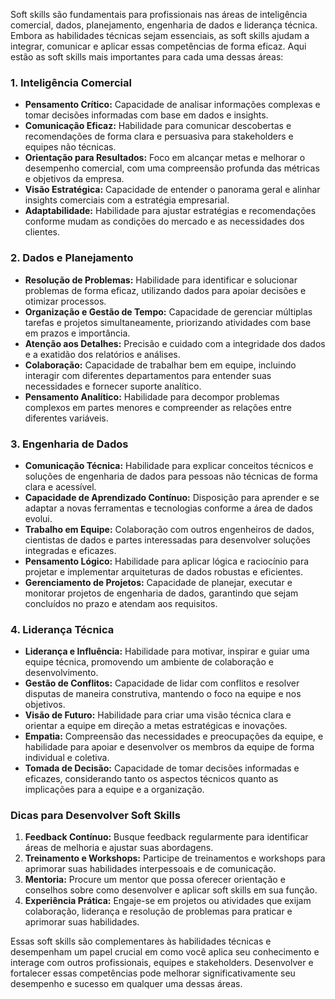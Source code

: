 Soft skills são fundamentais para profissionais nas áreas de inteligência comercial, dados, planejamento, engenharia de dados e liderança técnica. Embora as habilidades técnicas sejam essenciais, as soft skills ajudam a integrar, comunicar e aplicar essas competências de forma eficaz. Aqui estão as soft skills mais importantes para cada uma dessas áreas:

### 1. **Inteligência Comercial**

- **Pensamento Crítico:** Capacidade de analisar informações complexas e tomar decisões informadas com base em dados e insights. 
- **Comunicação Eficaz:** Habilidade para comunicar descobertas e recomendações de forma clara e persuasiva para stakeholders e equipes não técnicas.
- **Orientação para Resultados:** Foco em alcançar metas e melhorar o desempenho comercial, com uma compreensão profunda das métricas e objetivos da empresa.
- **Visão Estratégica:** Capacidade de entender o panorama geral e alinhar insights comerciais com a estratégia empresarial.
- **Adaptabilidade:** Habilidade para ajustar estratégias e recomendações conforme mudam as condições do mercado e as necessidades dos clientes.

### 2. **Dados e Planejamento**

- **Resolução de Problemas:** Habilidade para identificar e solucionar problemas de forma eficaz, utilizando dados para apoiar decisões e otimizar processos.
- **Organização e Gestão de Tempo:** Capacidade de gerenciar múltiplas tarefas e projetos simultaneamente, priorizando atividades com base em prazos e importância.
- **Atenção aos Detalhes:** Precisão e cuidado com a integridade dos dados e a exatidão dos relatórios e análises.
- **Colaboração:** Capacidade de trabalhar bem em equipe, incluindo interagir com diferentes departamentos para entender suas necessidades e fornecer suporte analítico.
- **Pensamento Analítico:** Habilidade para decompor problemas complexos em partes menores e compreender as relações entre diferentes variáveis.

### 3. **Engenharia de Dados**

- **Comunicação Técnica:** Habilidade para explicar conceitos técnicos e soluções de engenharia de dados para pessoas não técnicas de forma clara e acessível.
- **Capacidade de Aprendizado Contínuo:** Disposição para aprender e se adaptar a novas ferramentas e tecnologias conforme a área de dados evolui.
- **Trabalho em Equipe:** Colaboração com outros engenheiros de dados, cientistas de dados e partes interessadas para desenvolver soluções integradas e eficazes.
- **Pensamento Lógico:** Habilidade para aplicar lógica e raciocínio para projetar e implementar arquiteturas de dados robustas e eficientes.
- **Gerenciamento de Projetos:** Capacidade de planejar, executar e monitorar projetos de engenharia de dados, garantindo que sejam concluídos no prazo e atendam aos requisitos.

### 4. **Liderança Técnica**

- **Liderança e Influência:** Habilidade para motivar, inspirar e guiar uma equipe técnica, promovendo um ambiente de colaboração e desenvolvimento.
- **Gestão de Conflitos:** Capacidade de lidar com conflitos e resolver disputas de maneira construtiva, mantendo o foco na equipe e nos objetivos.
- **Visão de Futuro:** Habilidade para criar uma visão técnica clara e orientar a equipe em direção a metas estratégicas e inovações.
- **Empatia:** Compreensão das necessidades e preocupações da equipe, e habilidade para apoiar e desenvolver os membros da equipe de forma individual e coletiva.
- **Tomada de Decisão:** Capacidade de tomar decisões informadas e eficazes, considerando tanto os aspectos técnicos quanto as implicações para a equipe e a organização.

### **Dicas para Desenvolver Soft Skills**

1. **Feedback Contínuo:** Busque feedback regularmente para identificar áreas de melhoria e ajustar suas abordagens.
2. **Treinamento e Workshops:** Participe de treinamentos e workshops para aprimorar suas habilidades interpessoais e de comunicação.
3. **Mentoria:** Procure um mentor que possa oferecer orientação e conselhos sobre como desenvolver e aplicar soft skills em sua função.
4. **Experiência Prática:** Engaje-se em projetos ou atividades que exijam colaboração, liderança e resolução de problemas para praticar e aprimorar suas habilidades.

Essas soft skills são complementares às habilidades técnicas e desempenham um papel crucial em como você aplica seu conhecimento e interage com outros profissionais, equipes e stakeholders. Desenvolver e fortalecer essas competências pode melhorar significativamente seu desempenho e sucesso em qualquer uma dessas áreas.
